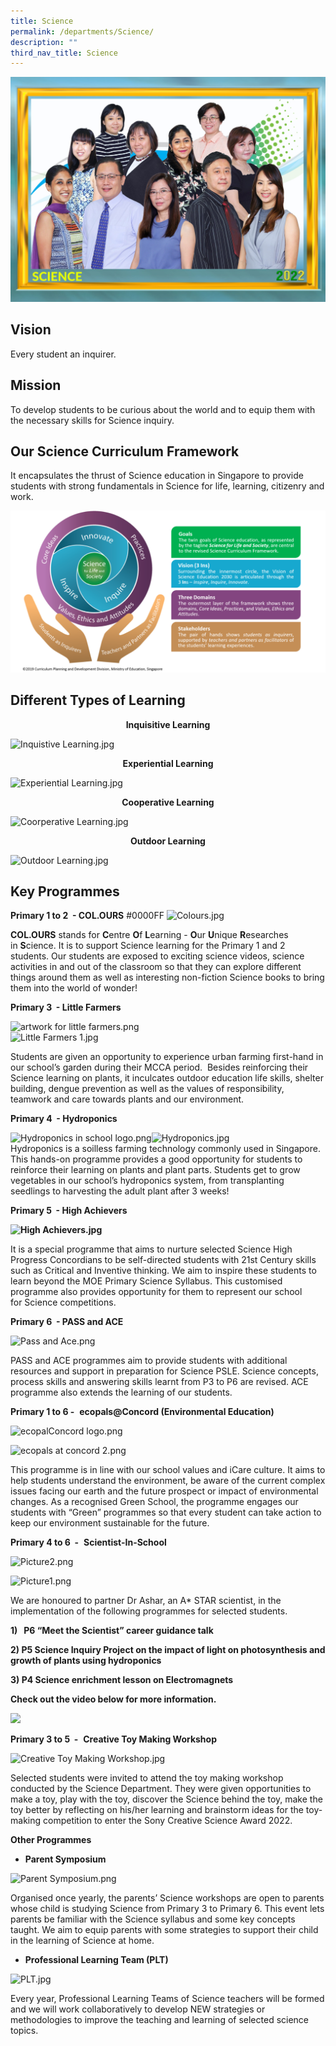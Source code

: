 ```yaml
---
title: Science
permalink: /departments/Science/
description: ""
third_nav_title: Science
---
```

![](/images/SCIENCE%20P1.jpeg)

Vision
------

Every student an inquirer.

Mission
-------

To develop students to be curious about the world and to equip them with the necessary skills for Science inquiry.

Our Science Curriculum Framework
--------------------------------

It encapsulates the thrust of Science education in Singapore to provide students with strong fundamentals in Science for life, learning, citizenry and work.

![](/images/framework%202.png)

Different Types of Learning
---------------------------

<center><b>Inquisitive Learning</center></b>

![Inquistive Learning.jpg](https://concordpri.moe.edu.sg/qql/slot/u754/Inquistive%20Learning.jpg)


<center><b>Experiential Learning</center></b>

![Experiential Learning.jpg](https://concordpri.moe.edu.sg/qql/slot/u754/Experiential%20Learning.jpg)  
  

<center><b>Cooperative Learning</center></b>

![Coorperative Learning.jpg](https://concordpri.moe.edu.sg/qql/slot/u754/Coorperative%20Learning.jpg)

<center><b>Outdoor Learning</center></b>

![Outdoor Learning.jpg](https://concordpri.moe.edu.sg/qql/slot/u754/Outdoor%20Learning.jpg)

Key Programmes
--------------

<b>Primary 1 to 2  - COL.OURS</b>
#0000FF
![Colours.jpg](https://concordpri.moe.edu.sg/qql/slot/u754/Colours.jpg)

**COL.OURS** stands for **C**entre **O**f **L**earning - **O**ur **U**nique **R**esearches in **S**cience. It is to support Science learning for the Primary 1 and 2 students. Our students are exposed to exciting science videos, science activities in and out of the classroom so that they can explore different things around them as well as interesting non-fiction Science books to bring them into the world of wonder!

  
<b>Primary 3  - Little Farmers</b>

![artwork for little farmers.png](https://concordpri.moe.edu.sg/qql/slot/u754/artwork%20for%20little%20farmers.png)  
![Little Farmers 1.jpg](https://concordpri.moe.edu.sg/qql/slot/u754/Little%20Farmers%201.jpg)  

Students are given an opportunity to experience urban farming first-hand in our school’s garden during their MCCA period.  Besides reinforcing their Science learning on plants, it inculcates outdoor education life skills, shelter building, dengue prevention as well as the values of responsibility, teamwork and care towards plants and our environment. 

  

<b>Primary 4  - Hydroponics</b> 

![Hydroponics in school logo.png](https://concordpri.moe.edu.sg/qql/slot/u754/Hydroponics%20in%20school%20logo.png)![Hydroponics.jpg](https://concordpri.moe.edu.sg/qql/slot/u754/Hydroponics.jpg)  
Hydroponics is a soilless farming technology commonly used in Singapore. This hands-on programme provides a good opportunity for students to reinforce their learning on plants and plant parts. Students get to grow vegetables in our school’s hydroponics system, from transplanting seedlings to harvesting the adult plant after 3 weeks! 

<b>Primary 5  - High Achievers</b>

**![High Achievers.jpg](https://concordpri.moe.edu.sg/qql/slot/u754/High%20Achievers.jpg)**

It is a special programme that aims to nurture selected Science High Progress Concordians to be self-directed students with 21st Century skills such as Critical and Inventive thinking. We aim to inspire these students to learn beyond the MOE Primary Science Syllabus. This customised programme also provides opportunity for them to represent our school for Science competitions.

  

<b>Primary 6  - PASS and ACE</b>

![Pass and Ace.png](https://concordpri.moe.edu.sg/qql/slot/u754/Pass%20and%20Ace.png)

PASS and ACE programmes aim to provide students with additional resources and support in preparation for Science PSLE. Science concepts, process skills and answering skills learnt from P3 to P6 are revised. ACE programme also extends the learning of our students. 

**Primary 1 to 6 -**  **ecopals@Concord (Environmental Education)**

![ecopalConcord logo.png](https://concordpri.moe.edu.sg/qql/slot/u754/ecopalConcord%20logo.png)

![ecopals at concord 2.png](https://concordpri.moe.edu.sg/qql/slot/u770/ecopals%20at%20concord%202.png)  

This programme is in line with our school values and iCare culture. It aims to help students understand the environment, be aware of the current complex issues facing our earth and the future prospect or impact of environmental changes. As a recognised Green School, the programme engages our students with “Green” programmes so that every student can take action to keep our environment sustainable for the future.  

**Primary 4 to 6  -**  **Scientist-In-School**

![Picture2.png](https://concordpri.moe.edu.sg/qql/slot/u754/Picture2.png)

![Picture1.png](https://concordpri.moe.edu.sg/qql/slot/u754/Picture1.png)  

We are honoured to partner Dr Ashar, an A\* STAR scientist, in the implementation of the following programmes for selected students.

**1)   P6 “Meet the Scientist” career guidance talk** 

**2) P5 Science Inquiry Project on the impact of light on photosynthesis and growth of plants using hydroponics** 

**3) P4 Science enrichment lesson on Electromagnets** 

**Check out the video below for more information.**

![](https://concordpri.moe.edu.sg/pix/spacer.gif)

**Primary 3 to 5  -**  **Creative Toy Making Workshop**

![Creative Toy Making Workshop.jpg](https://concordpri.moe.edu.sg/qql/slot/u754/Creative%20Toy%20Making%20Workshop.jpg)

Selected students were invited to attend the toy making workshop conducted by the Science Department. They were given opportunities to make a toy, play with the toy, discover the Science behind the toy, make the toy better by reflecting on his/her learning and brainstorm ideas for the toy-making competition to enter the Sony Creative Science Award 2022.

**Other Programmes**

*   **Parent Symposium**

![Parent Symposium.png](https://concordpri.moe.edu.sg/qql/slot/u754/Parent%20Symposium.png)

Organised once yearly, the parents’ Science workshops are open to parents whose child is studying Science from Primary 3 to Primary 6. This event lets parents be familiar with the Science syllabus and some key concepts taught. We aim to equip parents with some strategies to support their child in the learning of Science at home. 

*   **Professional Learning Team (PLT)**  

![PLT.jpg](https://concordpri.moe.edu.sg/qql/slot/u754/PLT.jpg)

Every year, Professional Learning Teams of Science teachers will be formed and we will work collaboratively to develop NEW strategies or methodologies to improve the teaching and learning of selected science topics.